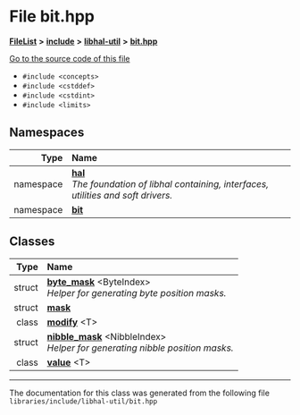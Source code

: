 

# File bit.hpp



[**FileList**](files.md) **>** [**include**](dir_cba0faac6e93618a6e2539705915bd70.md) **>** [**libhal-util**](dir_5e94bd3e75b6b11eff60149e0bc5664b.md) **>** [**bit.hpp**](bit_8hpp.md)

[Go to the source code of this file](bit_8hpp_source.md)



* `#include <concepts>`
* `#include <cstddef>`
* `#include <cstdint>`
* `#include <limits>`













## Namespaces

| Type | Name |
| ---: | :--- |
| namespace | [**hal**](namespacehal.md) <br>_The foundation of libhal containing, interfaces, utilities and soft drivers._  |
| namespace | [**bit**](namespacehal_1_1bit.md) <br> |


## Classes

| Type | Name |
| ---: | :--- |
| struct | [**byte\_mask**](structhal_1_1bit_1_1byte__mask.md) &lt;ByteIndex&gt;<br>_Helper for generating byte position masks._  |
| struct | [**mask**](structhal_1_1bit_1_1mask.md) <br> |
| class | [**modify**](classhal_1_1bit_1_1modify.md) &lt;T&gt;<br> |
| struct | [**nibble\_mask**](structhal_1_1bit_1_1nibble__mask.md) &lt;NibbleIndex&gt;<br>_Helper for generating nibble position masks._  |
| class | [**value**](classhal_1_1bit_1_1value.md) &lt;T&gt;<br> |



















































------------------------------
The documentation for this class was generated from the following file `libraries/include/libhal-util/bit.hpp`

